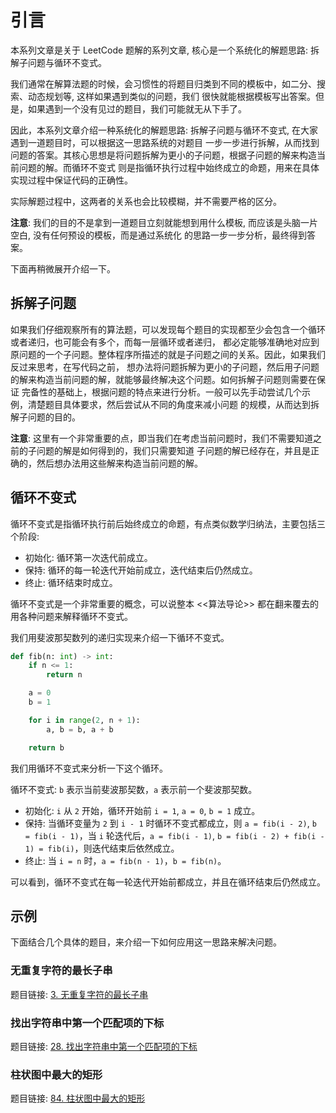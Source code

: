 # 引言

本系列文章是关于 LeetCode 题解的系列文章, 核心是一个系统化的解题思路: 拆解子问题与循环不变式。

我们通常在解算法题的时候，会习惯性的将题目归类到不同的模板中，如二分、搜索、动态规划等, 这样如果遇到类似的问题，我们
很快就能根据模板写出答案。但是，如果遇到一个没有见过的题目，我们可能就无从下手了。

因此，本系列文章介绍一种系统化的解题思路: 拆解子问题与循环不变式, 在大家遇到一道题目时，可以根据这一思路系统的对题目
一步一步进行拆解，从而找到问题的答案。其核心思想是将问题拆解为更小的子问题，根据子问题的解来构造当前问题的解。而循环不变式
则是指循环执行过程中始终成立的命题，用来在具体实现过程中保证代码的正确性。

实际解题过程中，这两者的关系也会比较模糊，并不需要严格的区分。

**注意**: 我们的目的不是拿到一道题目立刻就能想到用什么模板, 而应该是头脑一片空白, 没有任何预设的模板，而是通过系统化
的思路一步一步分析，最终得到答案。

下面再稍微展开介绍一下。

## 拆解子问题

如果我们仔细观察所有的算法题，可以发现每个题目的实现都至少会包含一个循环或者递归，也可能会有多个，而每一层循环或者递归，
都必定能够准确地对应到原问题的一个子问题。整体程序所描述的就是子问题之间的关系。因此，如果我们反过来思考，在写代码之前，
想办法将问题拆解为更小的子问题，然后用子问题的解来构造当前问题的解，就能够最终解决这个问题。如何拆解子问题则需要在保证
完备性的基础上，根据问题的特点来进行分析。一般可以先手动尝试几个示例，清楚题目具体要求，然后尝试从不同的角度来减小问题
的规模，从而达到拆解子问题的目的。

**注意**: 这里有一个非常重要的点，即当我们在考虑当前问题时，我们不需要知道之前的子问题的解是如何得到的，我们只需要知道
子问题的解已经存在，并且是正确的，然后想办法用这些解来构造当前问题的解。

## 循环不变式

循环不变式是指循环执行前后始终成立的命题，有点类似数学归纳法，主要包括三个阶段:
- 初始化: 循环第一次迭代前成立。
- 保持: 循环的每一轮迭代开始前成立，迭代结束后仍然成立。
- 终止: 循环结束时成立。

循环不变式是一个非常重要的概念，可以说整本 <<算法导论>> 都在翻来覆去的用各种问题来解释循环不变式。

我们用斐波那契数列的递归实现来介绍一下循环不变式。

```python
def fib(n: int) -> int:
    if n <= 1:
        return n

    a = 0
    b = 1

    for i in range(2, n + 1):
        a, b = b, a + b

    return b
```

我们用循环不变式来分析一下这个循环。

循环不变式: `b` 表示当前斐波那契数，`a` 表示前一个斐波那契数。
- 初始化: `i` 从 `2` 开始，循环开始前 `i = 1`, `a = 0`, `b = 1` 成立。
- 保持: 当循环变量为 `2` 到 `i - 1` 时循环不变式都成立，则 `a = fib(i - 2)`, `b = fib(i - 1)`，当 `i` 轮迭代后，`a = fib(i - 1)`, `b = fib(i - 2) + fib(i - 1) = fib(i)`，则迭代结束后依然成立。
- 终止: 当 `i = n` 时，`a = fib(n - 1)`，`b = fib(n)`。

可以看到，循环不变式在每一轮迭代开始前都成立，并且在循环结束后仍然成立。

## 示例

下面结合几个具体的题目，来介绍一下如何应用这一思路来解决问题。

### 无重复字符的最长子串

题目链接: [3. 无重复字符的最长子串](https://leetcode.cn/problems/longest-substring-without-repeating-characters/)



### 找出字符串中第一个匹配项的下标

题目链接: [28. 找出字符串中第一个匹配项的下标](https://leetcode.cn/problems/find-the-index-of-the-first-occurrence-in-a-string/description/)


### 柱状图中最大的矩形


题目链接: [84. 柱状图中最大的矩形](https://leetcode.cn/problems/largest-rectangle-in-histogram/description/)










